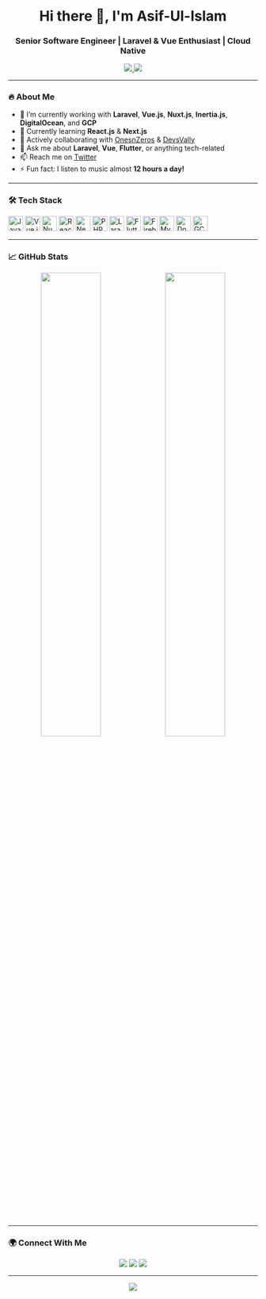<h1 align="center">Hi there 👋, I'm Asif-Ul-Islam</h1>
<h3 align="center">Senior Software Engineer | Laravel & Vue Enthusiast | Cloud Native</h3>

<p align="center">
  <a href="https://twitter.com/akasifislam" target="_blank">
    <img src="https://img.shields.io/twitter/follow/akasifislam?logo=twitter&style=for-the-badge" />
  </a>
  <a href="https://github.com/akasifislam" target="_blank">
    <img src="https://img.shields.io/github/followers/akasifislam?logo=github&style=for-the-badge" />
  </a>
</p>

---

### 🔥 About Me
- 🔭 I’m currently working with **Laravel**, **Vue.js**, **Nuxt.js**, **Inertia.js**, **DigitalOcean**, and **GCP**
- 🌱 Currently learning **React.js** & **Next.js**
- 🤝 Actively collaborating with [OnesnZeros](https://onesnzeros.dev) & [DevsVally](https://devsvally.com)
- 💬 Ask me about **Laravel**, **Vue**, **Flutter**, or anything tech-related
- 📫 Reach me on [Twitter](https://twitter.com/akasifislam)
- ⚡ Fun fact: I listen to music almost **12 hours a day!**

---

### 🛠️ Tech Stack

<p align="left">
  <img src="https://cdn.jsdelivr.net/gh/devicons/devicon/icons/javascript/javascript-original.svg" height="30" alt="JavaScript"/>
  <img src="https://cdn.jsdelivr.net/gh/devicons/devicon/icons/vuejs/vuejs-original.svg" height="30" alt="Vue.js"/>
  <img src="https://cdn.jsdelivr.net/gh/devicons/devicon/icons/nuxtjs/nuxtjs-original.svg" height="30" alt="Nuxt.js"/>
  <img src="https://cdn.jsdelivr.net/gh/devicons/devicon/icons/react/react-original.svg" height="30" alt="React"/>
  <img src="https://cdn.jsdelivr.net/gh/devicons/devicon/icons/nextjs/nextjs-original-wordmark.svg" height="30" alt="Next.js"/>
  <img src="https://cdn.jsdelivr.net/gh/devicons/devicon/icons/php/php-original.svg" height="30" alt="PHP"/>
  <img src="https://cdn.jsdelivr.net/gh/devicons/devicon/icons/laravel/laravel-plain.svg" height="30" alt="Laravel"/>
  <img src="https://cdn.jsdelivr.net/gh/devicons/devicon/icons/flutter/flutter-original.svg" height="30" alt="Flutter"/>
  <img src="https://cdn.jsdelivr.net/gh/devicons/devicon/icons/firebase/firebase-plain.svg" height="30" alt="Firebase"/>
  <img src="https://cdn.jsdelivr.net/gh/devicons/devicon/icons/mysql/mysql-original.svg" height="30" alt="MySQL"/>
  <img src="https://cdn.jsdelivr.net/gh/devicons/devicon/icons/docker/docker-original.svg" height="30" alt="Docker"/>
  <img src="https://cdn.jsdelivr.net/gh/devicons/devicon/icons/googlecloud/googlecloud-original.svg" height="30" alt="GCP"/>
</p>

---

### 📈 GitHub Stats

<p align="center">
  <img src="https://github-readme-stats.vercel.app/api?username=akasifislam&show_icons=true&theme=radical" width="49%" />
  <img src="https://github-readme-streak-stats.herokuapp.com/?user=akasifislam&theme=radical" width="49%" />
</p>

---

### 🌍 Connect With Me

<p align="center">
  <a href="https://twitter.com/akasifislam"><img src="https://img.shields.io/badge/Twitter-%231DA1F2.svg?&style=for-the-badge&logo=twitter&logoColor=white" /></a>
  <a href="https://linkedin.com/in/akasifislam"><img src="https://img.shields.io/badge/LinkedIn-%230077B5.svg?&style=for-the-badge&logo=linkedin&logoColor=white" /></a>
  <a href="mailto:akasifislam@gmail.com"><img src="https://img.shields.io/badge/Gmail-D14836?style=for-the-badge&logo=gmail&logoColor=white" /></a>
</p>

---

<p align="center">
  <img src="https://quotes-github-readme.vercel.app/api?type=horizontal&theme=radical" />
</p>
